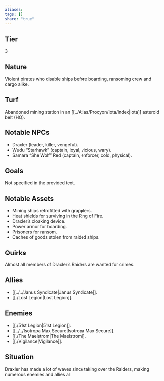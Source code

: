 ```yaml
---
aliases: 
tags: []
share: "true"
---
```

## Tier

3

## Nature

Violent pirates who disable ships before boarding, ransoming crew and cargo alike.

## Turf

Abandoned mining station in an [[../Atlas/Procyon/Iota/index|Iota]] asteroid belt (HQ).

## Notable NPCs

- Draxler (leader, killer, vengeful).
- Wudu “Starhawk” (captain, loyal, vicious, wary).
- Samara “She Wolf” Red (captain, enforcer, cold, physical).


## Goals

Not specified in the provided text.

## Notable Assets

- Mining ships retrofitted with grapplers.
- Heat shields for surviving in the Ring of Fire.
- Draxler’s cloaking device.
- Power armor for boarding.
- Prisoners for ransom.
- Caches of goods stolen from raided ships.


## Quirks

Almost all members of Draxler’s Raiders are wanted for crimes.

## Allies

- [[../../Janus Syndicate|Janus Syndicate]].
- [[./Lost Legion|Lost Legion]].


## Enemies

- [[./51st Legion|51st Legion]].
- [[../../Isotropa Max Secure|Isotropa Max Secure]].
- [[./The Maelstrom|The Maelstrom]].
- [[./Vigilance|Vigilance]].


## Situation

Draxler has made a lot of waves since taking over the Raiders, making numerous enemies and allies al